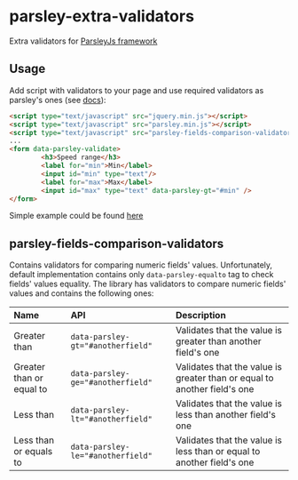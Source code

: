 parsley-extra-validators
========================

Extra validators for [ParsleyJs framework](https://github.com/guillaumepotier/Parsley.js)

## Usage

Add script with validators to your page and use required validators as parsley's ones (see [docs](http://parsleyjs.org/doc/)): 

```html
<script type="text/javascript" src="jquery.min.js"></script>
<script type="text/javascript" src="parsley.min.js"></script>
<script type="text/javascript" src="parsley-fields-comparison-validators.js"></script>
...
<form data-parsley-validate>
		<h3>Speed range</h3>
		<label for="min">Min</label>
		<input id="min" type="text"/>
		<label for="max">Max</label>
		<input id="max" type="text" data-parsley-gt="#min" />
</form>
```

Simple example could be found [here](http://mvpotter.github.io/parsley-extra-validators/)

parsley-fields-comparison-validators
------------------------------------

Contains validators for comparing numeric fields' values. Unfortunately, default implementation contains only `data-parsley-equalto` tag to check fields' values equality. The library has validators to compare numeric fields' values and contains the following ones:

|Name                    |API                               | Description |
|:-----------------------|:---------------------------------|:------------|
|Greater than            | `data-parsley-gt="#anotherfield"`|Validates that the value is greater than another field's one
|Greater than or equal to| `data-parsley-ge="#anotherfield"`|Validates that the value is greater than or equal to another field's one
|Less than               | `data-parsley-lt="#anotherfield"`|Validates that the value is less than another field's one
|Less than or equals to  | `data-parsley-le="#anotherfield"`|Validates that the value is less than or equal to another field's one
